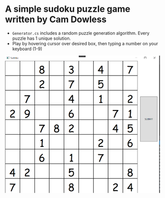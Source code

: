 # A simple sudoku puzzle game written by Cam Dowless
- `Generator.cs` includes a random puzzle generation algorithm. Every puzzle has 1 unique solution. 
- Play by hovering cursor over desired box, then typing a number on your keyboard (1-9)



![Sudoku Game](https://github.com/camdowless/Sudoku/blob/master/screenshot.png)
